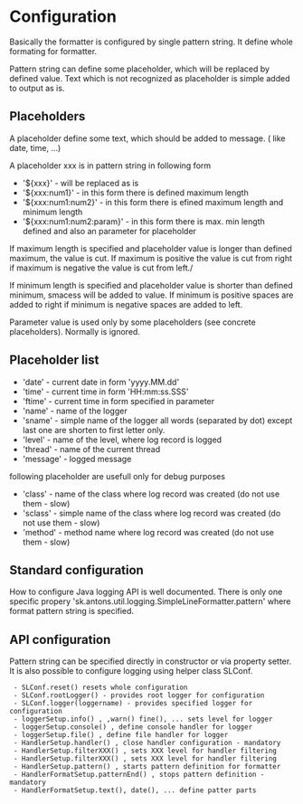 
# Configuration

Basically the formatter is configured by single pattern string. It 
define whole formating for formatter. 

Pattern string can define some placeholder, which will be replaced by 
defined value. Text which is not recognized as placeholder is simple 
added to output as is. 

## Placeholders

A placeholder define some text, which should be added to message. (
like date, time, ...)

A placeholder xxx is in pattern string in following form
 - '${xxx}' - will be replaced as is
 - '${xxx:num1}' - in this form there is defined maximum length
 - '${xxx:num1:num2}' - in this form there is efined maximum length 
                        and minimum length
 - '${xxx:num1:num2:param}' - in this form there is max. min length 
                       defined and also an parameter for placeholder

 If maximum length is specified and placeholder value is longer than 
 defined maximum, the value is cut. If maximum is positive the value 
 is cut from right if maximum is negative the value is cut from left./

 If minimum length is specified and placeholder value is shorter than 
 defined minimum, smacess will be added to value. If minimum is positive 
 spaces are added to right if minimum is negative spaces are added to left.

 Parameter value is used only by some placeholders (see concrete 
 placeholders). Normally is ignored.

## Placeholder list

 - 'date' - current date in form 'yyyy.MM.dd'
 - 'time' - current time in form 'HH:mm:ss.SSS'
 - 'ftime' - current time in form specified in parameter
 - 'name' - name of the logger
 - 'sname' - simple name of the logger all words (separated by dot) except
             last one are shorten to first letter only.  
 - 'level' - name of the level, where log record is logged
 - 'thread' - name of the current thread
 - 'message' - logged message

following placeholder are usefull only for debug purposes

 - 'class' - name of the class where log record was created (do not use 
             them - slow)
 - 'sclass' - simple name of the class where log record was created (do 
              not use them - slow)
 - 'method' - method name where log record was created (do not use 
              them - slow)

## Standard configuration

How to configure Java logging API is well documented. There is only one 
specific propery 'sk.antons.util.logging.SimpleLineFormatter.pattern' where 
format pattern string is specified.

## API configuration

Pattern string can be specified directly in constructor or via property setter.
It is also possible to configure logging using helper class SLConf. 
```
 - SLConf.reset() resets whole configuration
 - SLConf.rootLogger() - provides root logger for configuration
 - SLConf.logger(loggername) - provides specified logger for configuration
 - loggerSetup.info() , ,warn() fine(), ... sets level for logger
 - loggerSetup.console() , define console handler for logger
 - loggerSetup.file() , define file handler for logger
 - HandlerSetup.handler() , close handler configuration - mandatory
 - HandlerSetup.filterXXX() , sets XXX level for handler filtering
 - HandlerSetup.filterXXX() , sets XXX level for handler filtering
 - HandlerSetup.pattern() , starts pattern definition for formatter
 - HandlerFormatSetup.patternEnd() , stops pattern definition - mandatory
 - HandlerFormatSetup.text(), date(), ... define patter parts

```


